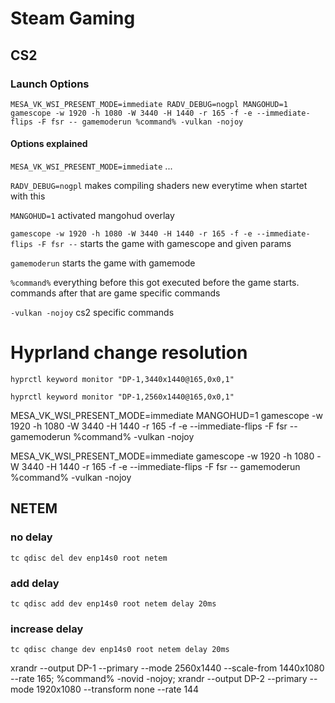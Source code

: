 # Steam Gaming

## CS2

### Launch Options

```shell
MESA_VK_WSI_PRESENT_MODE=immediate RADV_DEBUG=nogpl MANGOHUD=1 gamescope -w 1920 -h 1080 -W 3440 -H 1440 -r 165 -f -e --immediate-flips -F fsr -- gamemoderun %command% -vulkan -nojoy
```

#### Options explained

`MESA_VK_WSI_PRESENT_MODE=immediate`    ...

`RADV_DEBUG=nogpl`    makes compiling shaders new everytime when startet with this

`MANGOHUD=1`    activated mangohud overlay

`gamescope -w 1920 -h 1080 -W 3440 -H 1440 -r 165 -f -e --immediate-flips -F fsr --`   starts the game with gamescope and given params

`gamemoderun`   starts the game with gamemode

`%command%`   everything before this got executed before the game starts. commands after that are game specific commands

`-vulkan -nojoy`    cs2 specific commands


# Hyprland change resolution

```shell
hyprctl keyword monitor "DP-1,3440x1440@165,0x0,1"
``````

```shell
hyprctl keyword monitor "DP-1,2560x1440@165,0x0,1"
```



MESA_VK_WSI_PRESENT_MODE=immediate MANGOHUD=1 gamescope -w 1920 -h 1080 -W 3440 -H 1440 -r 165 -f -e --immediate-flips -F fsr -- gamemoderun %command% -vulkan -nojoy

MESA_VK_WSI_PRESENT_MODE=immediate gamescope -w 1920 -h 1080 -W 3440 -H 1440 -r 165 -f -e --immediate-flips -F fsr -- gamemoderun %command% -vulkan -nojoy

## NETEM

### no delay
```shell
tc qdisc del dev enp14s0 root netem
```

### add delay
```shell
tc qdisc add dev enp14s0 root netem delay 20ms
```

### increase delay
```shell
tc qdisc change dev enp14s0 root netem delay 20ms
```



xrandr --output DP-1 --primary --mode 2560x1440 --scale-from 1440x1080 --rate 165; %command% -novid -nojoy; xrandr --output DP-2 --primary --mode 1920x1080 --transform none --rate 144
